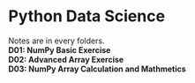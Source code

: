 # Python Data Science
Notes are in every folders.<br>
**D01: NumPy Basic Exercise**<br>
**D02: Advanced Array Exercise**<br>
**D03: NumPy Array Calculation and Mathmetics**<br>